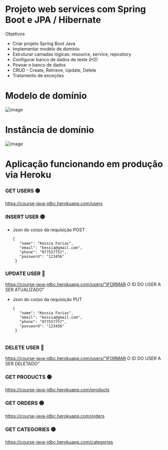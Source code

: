 # Projeto web services com Spring Boot e JPA / Hibernate 
Objetivos 
- Criar projeto Spring Boot Java 
- Implementar modelo de domínio 
- Estruturar camadas lógicas: resource, service, repository 
- Configurar banco de dados de teste (H2) 
- Povoar o banco de dados 
- CRUD - Create, Retrieve, Update, Delete 
- Tratamento de exceções

# Modelo de domínio

![image](https://user-images.githubusercontent.com/86566715/154816104-af1f1f7a-6ec8-41d9-9fde-9f17b77df183.png)

# Instância de domínio

![image](https://user-images.githubusercontent.com/86566715/154816199-d4ea7e2d-e14f-49c4-bf67-fbafa5ea43f7.png)

# Aplicação funcionando em produção via Heroku

### GET USERS :green_circle:
https://course-java-jdbc.herokuapp.com/users

### INSERT USER :yellow_circle:
- Json do corpo da requisição POST
  ```
  {
     "name": "Kessia Farias",
     "email": "kessia@gmail.com",
     "phone": "977557757",
     "password": "123456"
   }

### UPDATE USER :large_blue_circle:
https://course-java-jdbc.herokuapp.com/users/"IFORMAR O ID DO USER A SER ATUALIZADO"
- Json do corpo da requisição PUT
  ```
  {
     "name": "Kessia Farias",
     "email": "kessia@gmail.com",
     "phone": "977557757",
     "password": "123456"
   }


### DELETE USER :red_circle:
https://course-java-jdbc.herokuapp.com/users/"IFORMAR O ID DO USER A SER DELETADO"

### GET PRODUCTS :green_circle:
https://course-java-jdbc.herokuapp.com/products

### GET ORDERS :green_circle:
https://course-java-jdbc.herokuapp.com/orders

### GET CATEGORIES :green_circle:
https://course-java-jdbc.herokuapp.com/categories

